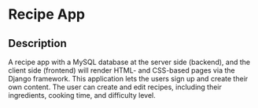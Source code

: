# Recipe App
## Description
A recipe app with a MySQL database at the server side (backend), and the client side (frontend) will render HTML- and CSS-based pages via the Django framework. This application lets the users sign up and create their own content. The user can create and edit recipes, including their ingredients, cooking time, and difficulty level.
